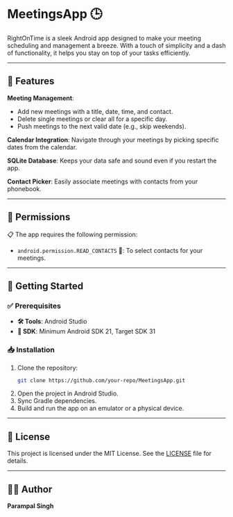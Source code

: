 # **MeetingsApp** 🕒

RightOnTime is a sleek Android app designed to make your meeting scheduling and management a breeze. With a touch of simplicity and a dash of functionality, it helps you stay on top of your tasks efficiently.

---

## 🌟 **Features**

 **Meeting Management**:
- Add new meetings with a title, date, time, and contact.
- Delete single meetings or clear all for a specific day.
- Push meetings to the next valid date (e.g., skip weekends).


**Calendar Integration**: Navigate through your meetings by picking specific dates from the calendar.

**SQLite Database**: Keeps your data safe and sound even if you restart the app.

**Contact Picker**: Easily associate meetings with contacts from your phonebook.

---

## 🔐 **Permissions**

📋 The app requires the following permission:
- `android.permission.READ_CONTACTS` 📇: To select contacts for your meetings.

---

## 🚀 **Getting Started**

### ✅ **Prerequisites**
- **🛠️ Tools**: Android Studio
- **📱 SDK**: Minimum Android SDK 21, Target SDK 31

### 📥 **Installation**
1. Clone the repository:
   ```bash
   git clone https://github.com/your-repo/MeetingsApp.git
   ```
2. Open the project in Android Studio.
3. Sync Gradle dependencies.
4. Build and run the app on an emulator or a physical device.

---

## 📜 **License**

This project is licensed under the MIT License. See the [LICENSE](LICENSE) file for details.

---

## 👨‍💻 **Author**

**Parampal Singh**  
